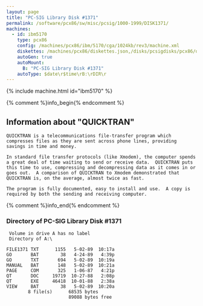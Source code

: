 ```yaml
---
layout: page
title: "PC-SIG Library Disk #1371"
permalink: /software/pcx86/sw/misc/pcsig/1000-1999/DISK1371/
machines:
  - id: ibm5170
    type: pcx86
    config: /machines/pcx86/ibm/5170/cga/1024kb/rev3/machine.xml
    diskettes: /machines/pcx86/diskettes.json,/disks/pcsigdisks/pcx86/diskettes.json
    autoGen: true
    autoMount:
      B: "PC-SIG Library Disk #1371"
    autoType: $date\r$time\rB:\rDIR\r
---
```


{% include machine.html id="ibm5170" %}

{% comment %}info_begin{% endcomment %}

## Information about "QUICKTRAN"

    QUICKTRAN is a telecommunications file-transfer program which
    compresses files as they are sent across phone lines, providing
    savings in time and money.
    
    In standard file transfer protocols (like Xmodem), the computer spends
    a great deal of time waiting to send or receive data.  QUICKTRAN puts
    this time to use, compressing and decompressing data as it comes in or
    goes out.  A comparison of QUICKTRAN to Xmodem demonstrated that
    QUICKTRAN is, on the average, almost twice as fast.
    
    The program is fully documented, easy to install and use.  A copy is
    required by both the sending and receiving computer.
{% comment %}info_end{% endcomment %}


### Directory of PC-SIG Library Disk #1371

     Volume in drive A has no label
     Directory of A:\

    FILE1371 TXT      1155   5-02-89  10:17a
    GO       BAT        38   4-24-89   4:39p
    GO       TXT       694   5-02-89  10:19a
    MANUAL   BAT       148   5-02-89  10:21a
    PAGE     COM       325   1-06-87   4:21p
    QT       DOC     19719  10-27-88   2:08p
    QT       EXE     46418  10-01-88   2:38a
    VIEW     BAT        38   5-02-89  10:20a
            8 file(s)      68535 bytes
                           89088 bytes free
